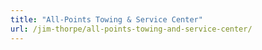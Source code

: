 ```yaml
---
title: "All-Points Towing & Service Center"
url: /jim-thorpe/all-points-towing-and-service-center/
---
```

